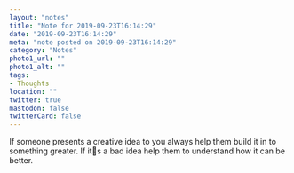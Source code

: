 ```yaml
---
layout: "notes"
title: "Note for 2019-09-23T16:14:29"
date: "2019-09-23T16:14:29"
meta: "note posted on 2019-09-23T16:14:29"
category: "Notes"
photo1_url: ""
photo1_alt: ""
tags:
- Thoughts
location: ""
twitter: true
mastodon: false
twitterCard: false
---
```

If someone presents a creative idea to you always help them build it in to something greater. If its a bad idea help them to understand how it can be better.

